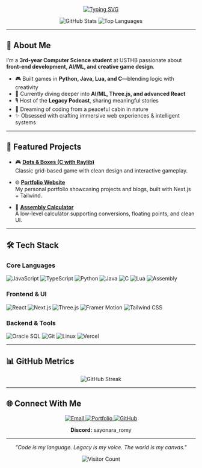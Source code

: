 <p align="center">
  <a href="https://git.io/typing-svg">
    <img src="https://readme-typing-svg.demolab.com?font=Fira+Code&pause=1000&color=22C55E&center=true&vCenter=true&width=435&lines=Hi%2C+I'm+Xiao+Ro!;Front-End+%26+Games+Developer;Future+AI+Engineer;Podcaster;Nature+Lover" alt="Typing SVG" />
  </a>
</p>

<div align="center">
  
![GitHub Stats](https://github-readme-stats.vercel.app/api?username=romy-dev-hub&show_icons=true&theme=merko&hide_title=true)
![Top Languages](https://github-readme-stats.vercel.app/api/top-langs/?username=romy-dev-hub&layout=compact&theme=merko&hide_title=true)

</div>

---

## 🌿 About Me

I’m a **3rd-year Computer Science student** at USTHB passionate about **front-end development, AI/ML, and creative game design**.  

- 🎮 Built games in **Python, Java, Lua, and C**—blending logic with creativity  
- 🌱 Currently diving deeper into **AI/ML, Three.js, and advanced React**  
- 🎙️ Host of the **Legacy Podcast**, sharing meaningful stories  
- 🌿 Dreaming of coding from a peaceful cabin in nature  
- ✨ Obsessed with crafting immersive web experiences & intelligent systems  

---

## 🚀 Featured Projects

- 🎮 [**Dots & Boxes (C with Raylib)**](https://github.com/romy-dev-hub/dots-and-boxes)  
   Classic grid-based game with clean design and interactive gameplay.  

- 🌐 [**Portfolio Website**](https://xiao-ro-portfolio.vercel.app/)  
   My personal portfolio showcasing projects and blogs, built with Next.js + Tailwind.  

- 🤖 [**Assembly Calculator**](https://github.com/romy-dev-hub/assembly-calculator)  
   A low-level calculator supporting conversions, floating points, and clean UI.  

---

## 🛠️ Tech Stack

### Core Languages
![JavaScript](https://img.shields.io/badge/JavaScript-F7DF1E?style=for-the-badge&logo=javascript&logoColor=black)
![TypeScript](https://img.shields.io/badge/TypeScript-007ACC?style=for-the-badge&logo=typescript&logoColor=white)
![Python](https://img.shields.io/badge/Python-3776AB?style=for-the-badge&logo=python&logoColor=white)
![Java](https://img.shields.io/badge/Java-ED8B00?style=for-the-badge&logo=java&logoColor=white)
![C](https://img.shields.io/badge/C-00599C?style=for-the-badge&logo=c&logoColor=white)
![Lua](https://img.shields.io/badge/Lua-2C2D72?style=for-the-badge&logo=lua&logoColor=white)
![Assembly](https://img.shields.io/badge/Assembly-8E0E80?style=for-the-badge)

### Frontend & UI
![React](https://img.shields.io/badge/React-20232A?style=for-the-badge&logo=react&logoColor=61DAFB)
![Next.js](https://img.shields.io/badge/Next.js-000000?style=for-the-badge&logo=next.js&logoColor=white)
![Three.js](https://img.shields.io/badge/Three.js-000000?style=for-the-badge&logo=three.js&logoColor=white)
![Framer Motion](https://img.shields.io/badge/Framer_Motion-0055FF?style=for-the-badge&logo=framer&logoColor=white)
![Tailwind CSS](https://img.shields.io/badge/Tailwind_CSS-38B2AC?style=for-the-badge&logo=tailwind-css&logoColor=white)

### Backend & Tools
![Oracle SQL](https://img.shields.io/badge/Oracle_SQL-F80000?style=for-the-badge&logo=oracle&logoColor=white)
![Git](https://img.shields.io/badge/Git-F05032?style=for-the-badge&logo=git&logoColor=white)
![Linux](https://img.shields.io/badge/Linux-FCC624?style=for-the-badge&logo=linux&logoColor=black)
![Vercel](https://img.shields.io/badge/Vercel-000000?style=for-the-badge&logo=vercel&logoColor=white)

---

## 📊 GitHub Metrics

<div align="center">
  
![GitHub Streak](https://github-readme-streak-stats.herokuapp.com/?user=romy-dev-hub&theme=merko)

</div>

---

## 🌐 Connect With Me

<p align="center">
  <a href="mailto:roumaissa.hadibi.dev@gmail.com">
    <img src="https://img.shields.io/badge/Gmail-D14836?style=for-the-badge&logo=gmail&logoColor=white" alt="Email" />
  </a>
  <a href="https://xiao-ro-portfolio.vercel.app/">
    <img src="https://img.shields.io/badge/Portfolio-22C55E?style=for-the-badge&logo=About.me&logoColor=white" alt="Portfolio" />
  </a>
  <a href="https://github.com/romy-dev-hub">
    <img src="https://img.shields.io/badge/GitHub-100000?style=for-the-badge&logo=github&logoColor=white" alt="GitHub" />
  </a>
</p>

<p align="center">
  <b>Discord:</b> sayonara_romy
</p>

---

<p align="center">
  <i>"Code is my language. Legacy is my voice. The world is my canvas."</i>
</p>

<div align="center">
  
![Visitor Count](https://komarev.com/ghpvc/?username=romy-dev-hub&color=22C55E)

</div>
